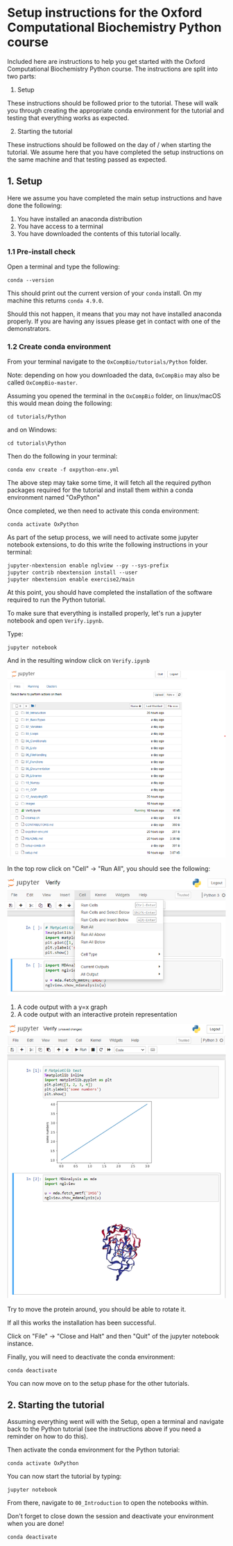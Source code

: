 # Setup instructions for the Oxford Computational Biochemistry Python course

Included here are instructions to help you get started with the Oxford
Computational Biochemistry Python course. The instructions are split into
two parts:

1. Setup

These instructions should be followed prior to the tutorial. These will walk
you through creating the appropriate conda environment for the tutorial and
testing that everything works as expected.

2. Starting the tutorial

These instructions should be followed on the day of / when starting the tutorial.
We assume here that you have completed the setup instructions on the same machine
and that testing passed as expected.


## 1. Setup

Here we assume you have completed the main setup instructions and have done the
following:

1. You have installed an anaconda distribution
2. You have access to a terminal
3. You have downloaded the contents of this tutorial locally.


### 1.1 Pre-install check

Open a terminal and type the following:

```
conda --version
```

This should print out the current version of your `conda` install.
On my machine this returns `conda 4.9.0`.

Should this not happen, it means that you may not have installed anaconda
properly. If you are having any issues please get in contact with one of the
demonstrators.

### 1.2 Create conda environment

From your terminal navigate to the `OxCompBio/tutorials/Python` folder.

Note: depending on how you downloaded the data, `OxCompBio` may also be called
`OxCompBio-master`.

Assuming you opened the terminal in the `OxCompBio` folder, on linux/macOS
this would mean doing the following:

```
cd tutorials/Python
```

and on Windows:

```
cd tutorials\Python
```

Then do the following in your terminal:

```
conda env create -f oxpython-env.yml
```

The above step may take some time, it will fetch all the required python
packages required for the tutorial and install them within a conda environment
named "OxPython"

Once completed, we then need to activate this conda environment:

```
conda activate OxPython
```

As part of the setup process, we will need to activate some jupyter notebook
extensions, to do this write the following instructions in your terminal:

```
jupyter-nbextension enable nglview --py --sys-prefix
jupyter contrib nbextension install --user
jupyter nbextension enable exercise2/main
```

At this point, you should have completed the installation of the software
required to run the Python tutorial.

To make sure that everything is installed properly, let's run a jupyter notebook
and open `Verify.ipynb`.

Type:

```
jupyter notebook
```

And in the resulting window click on `Verify.ipynb`

![Verify location](./images/verify-location.png)

In the top row click on "Cell" -> "Run All", you should see the following:

![run all](./images/jupyter-run-all.png)

1. A code output with a y=x graph
2. A code output with an interactive protein representation

![verify output](./images/verify-outputs.png)

Try to move the protein around, you should be able to rotate it.

If all this works the installation has been successful.

Click on "File" -> "Close and Halt" and then "Quit" of the jupyter notebook instance.

Finally, you will need to deactivate the conda environment:

```
conda deactivate
```

You can now move on to the setup phase for the other tutorials.


## 2. Starting the tutorial

Assuming everything went will with the Setup, open a terminal and navigate back
to the Python tutorial (see the instructions above if you need a reminder on how
to do this).

Then activate the conda environment for the Python tutorial:

```
conda activate OxPython
```

You can now start the tutorial by typing:

```
jupyter notebook
```

From there, navigate to `00_Introduction` to open the notebooks within.

Don't forget to close down the session and deactivate your environment when
you are done!

```
conda deactivate
```
